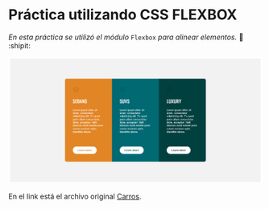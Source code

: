 # Práctica utilizando CSS FLEXBOX

*En esta práctica se utilizó el módulo* `Flexbox` *para alinear elementos.* :paw_prints: :shipit:

![Práctica con la cual se está aprendiendo el modelo de caja](IMG/tarjetas.png)


En el link está el archivo original [Carros](https://res.cloudinary.com/dz209s6jk/image/upload/v1617293350/Challenges/ofrkupd8a9wh1wenvr8c.jpg).